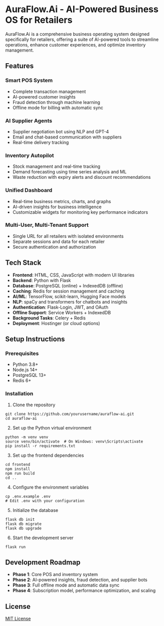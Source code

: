 # AuraFlow.Ai - AI-Powered Business OS for Retailers

AuraFlow.Ai is a comprehensive business operating system designed specifically for retailers, offering a suite of AI-powered tools to streamline operations, enhance customer experiences, and optimize inventory management.

## Features

### Smart POS System
- Complete transaction management
- AI-powered customer insights
- Fraud detection through machine learning
- Offline mode for billing with automatic sync

### AI Supplier Agents
- Supplier negotiation bot using NLP and GPT-4
- Email and chat-based communication with suppliers
- Real-time delivery tracking

### Inventory Autopilot
- Stock management and real-time tracking
- Demand forecasting using time series analysis and ML
- Waste reduction with expiry alerts and discount recommendations

### Unified Dashboard
- Real-time business metrics, charts, and graphs
- AI-driven insights for business intelligence
- Customizable widgets for monitoring key performance indicators

### Multi-User, Multi-Tenant Support
- Single URL for all retailers with isolated environments
- Separate sessions and data for each retailer
- Secure authentication and authorization

## Tech Stack

- **Frontend**: HTML, CSS, JavaScript with modern UI libraries
- **Backend**: Python with Flask
- **Database**: PostgreSQL (online) + IndexedDB (offline)
- **Caching**: Redis for session management and caching
- **AI/ML**: TensorFlow, scikit-learn, Hugging Face models
- **NLP**: spaCy and transformers for chatbots and insights
- **Authentication**: Flask-Login, JWT, and OAuth
- **Offline Support**: Service Workers + IndexedDB
- **Background Tasks**: Celery + Redis
- **Deployment**: Hostinger (or cloud options)

## Setup Instructions

### Prerequisites
- Python 3.8+
- Node.js 14+
- PostgreSQL 13+
- Redis 6+

### Installation

1. Clone the repository
```
git clone https://github.com/yourusername/auraflow-ai.git
cd auraflow-ai
```

2. Set up the Python virtual environment
```
python -m venv venv
source venv/bin/activate  # On Windows: venv\Scripts\activate
pip install -r requirements.txt
```

3. Set up the frontend dependencies
```
cd frontend
npm install
npm run build
cd ..
```

4. Configure the environment variables
```
cp .env.example .env
# Edit .env with your configuration
```

5. Initialize the database
```
flask db init
flask db migrate
flask db upgrade
```

6. Start the development server
```
flask run
```

## Development Roadmap

- **Phase 1**: Core POS and inventory system
- **Phase 2**: AI-powered insights, fraud detection, and supplier bots
- **Phase 3**: Full offline mode and automatic data sync
- **Phase 4**: Subscription model, performance optimization, and scaling

## License

[MIT License](LICENSE) 